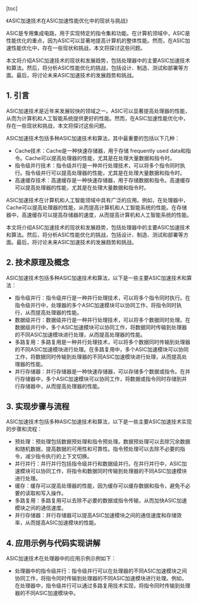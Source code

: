 
[toc]                    
                
                
《ASIC加速技术在ASIC加速性能优化中的现状与挑战》

ASIC是专用集成电路，用于实现特定的指令集和功能。在计算机领域中，ASIC是性能优化的重点，因为ASIC可以显著地提高计算机的整体性能。然而，在ASIC加速性能优化中，存在一些现状和挑战，本文将探讨这些问题。

本文将介绍ASIC加速技术的现状和发展趋势，包括处理器中的主要ASIC加速技术和算法。然后，将分析ASIC性能优化的挑战，包括设计、制造、测试和部署等方面。最后，将讨论未来ASIC加速技术的发展趋势和挑战。

## 1. 引言

ASIC加速技术是近年来发展较快的领域之一。ASIC可以显著提高处理器的性能，从而为计算机和人工智能系统提供更好的性能。然而，在ASIC加速性能优化中，存在一些现状和挑战，本文将探讨这些问题。

ASIC加速技术包括多种ASIC加速技术和算法，其中最重要的包括以下几种：

- Cache技术：Cache是一种快速存储器，用于存储 frequently used data和指令。Cache可以提高处理器的性能，尤其是在处理大量数据和指令时。
- 指令级并行技术：指令级并行是一种并行处理技术，可以将多个指令同时执行。指令级并行可以提高处理器的性能，尤其是在处理大量数据和指令时。
- 高速缓存技术：高速缓存是一种快速存储器，用于存储数据和指令。高速缓存可以提高处理器的性能，尤其是在处理大量数据和指令时。

ASIC加速技术在计算机和人工智能领域中具有广泛的应用。例如，在处理器中，Cache可以提高处理器的性能，从而提高计算机和人工智能系统的性能。在存储器中，高速缓存可以提高存储器的速度，从而提高计算机和人工智能系统的性能。

本文将介绍ASIC加速技术的现状和发展趋势，包括处理器中的主要ASIC加速技术和算法。然后，将分析ASIC性能优化的挑战，包括设计、制造、测试和部署等方面。最后，将讨论未来ASIC加速技术的发展趋势和挑战。

## 2. 技术原理及概念

ASIC加速技术包括多种ASIC加速技术和算法，以下是一些主要ASIC加速技术和算法：

- 指令级并行：指令级并行是一种并行处理技术，可以将多个指令同时执行。在指令级并行中，处理器的多个ASIC加速模块可以协同工作，将指令同时执行，从而提高处理器的性能。
- 数据级并行：数据级并行是一种并行处理技术，可以将多个数据同时处理。在数据级并行中，多个ASIC加速模块可以协同工作，将数据同时传输到处理器的不同ASIC加速模块进行处理，从而提高处理器的性能。
- 多路复用：多路复用是一种并行处理技术，可以将多个数据同时传输到处理器的不同ASIC加速模块进行处理。在多路复用中，多个ASIC加速模块可以协同工作，将数据同时传输到处理器的不同ASIC加速模块进行处理，从而提高处理器的性能。
- 并行存储器：并行存储器是一种快速存储器，可以存储多个数据或指令。在并行存储器中，多个ASIC加速模块可以协同工作，将数据或指令同时存储到并行存储器中，从而提高处理器的性能。

## 3. 实现步骤与流程

ASIC加速技术包括多种ASIC加速技术和算法，以下是一些主要ASIC加速技术实现的步骤和流程：

- 预处理：预处理包括数据预处理和指令预处理。数据预处理可以去除冗余数据和随机数据，提高数据的可用性和可靠性。指令预处理可以去除不必要的指令，减少指令执行的上下文切换。
- 并行并行：并行并行包括指令级并行和数据级并行。在并行并行中，ASIC加速模块可以协同工作，将指令和数据同时传输到处理器的不同ASIC加速模块进行处理。
- 缓存：缓存可以提高处理器的性能，因为缓存可以缓存数据和指令，避免不必要的读取和写入操作。
- 多路复用：多路复用可以去除不必要的数据或指令传输，从而加快ASIC加速模块之间的通信速度。
- 并行存储器：并行存储器可以提高ASIC加速模块之间的通信速度和存储效率，从而提高ASIC加速模块的性能。

## 4. 应用示例与代码实现讲解

ASIC加速技术在处理器中的应用示例示例如下：

- 处理器中的指令级并行：指令级并行可以在处理器的不同ASIC加速模块之间协同工作，将指令同时传输到处理器的不同ASIC加速模块进行处理。例如，在处理器中，指令级并行可以通过多路复用技术实现，将指令同时传输到处理器的不同ASIC加速模块中。

